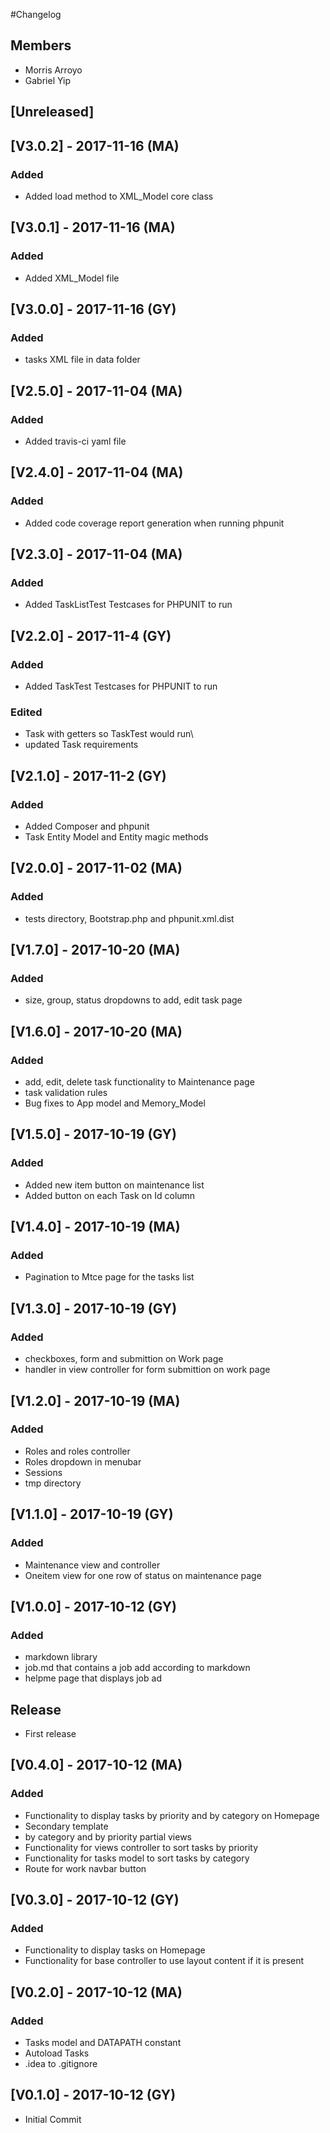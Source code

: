 #Changelog

## Members
- Morris Arroyo
- Gabriel Yip

## [Unreleased]
## [V3.0.2] - 2017-11-16 (MA)
### Added
- Added load method to XML_Model core class

## [V3.0.1] - 2017-11-16 (MA)
### Added
- Added XML_Model file

## [V3.0.0] - 2017-11-16 (GY)
### Added
- tasks XML file in data folder

## [V2.5.0] - 2017-11-04 (MA)
### Added
- Added travis-ci yaml file

## [V2.4.0] - 2017-11-04 (MA)
### Added
- Added code coverage report generation when running phpunit

## [V2.3.0] - 2017-11-04 (MA)
### Added
- Added TaskListTest Testcases for PHPUNIT to run

## [V2.2.0] - 2017-11-4 (GY)
### Added
- Added TaskTest Testcases for PHPUNIT to run
### Edited
- Task with getters so TaskTest would run\
- updated Task requirements

## [V2.1.0] - 2017-11-2 (GY)
### Added
- Added Composer and phpunit
- Task Entity Model and Entity magic methods 

## [V2.0.0] - 2017-11-02 (MA)
### Added
- tests directory, Bootstrap.php and phpunit.xml.dist  

## [V1.7.0] - 2017-10-20 (MA)
### Added
- size, group, status dropdowns to add, edit task page 

## [V1.6.0] - 2017-10-20 (MA)
### Added
- add, edit, delete task functionality to Maintenance page
- task validation rules
- Bug fixes to App model and Memory_Model

## [V1.5.0] - 2017-10-19 (GY)
### Added
- Added new item button on maintenance list
- Added button on each Task on Id column

## [V1.4.0] - 2017-10-19 (MA)
### Added
- Pagination to Mtce page for the tasks list 

## [V1.3.0] - 2017-10-19 (GY)
### Added
- checkboxes, form and submittion on Work page
- handler in view controller for form submittion on work page

## [V1.2.0] - 2017-10-19 (MA)
### Added
- Roles and roles controller
- Roles dropdown in menubar
- Sessions
- tmp directory

## [V1.1.0] - 2017-10-19 (GY)
### Added
- Maintenance view and controller
- Oneitem view for one row of status on maintenance page


## [V1.0.0] - 2017-10-12 (GY)
### Added
- markdown library
- job.md that contains a job add according to markdown
- helpme page that displays job ad 
## Release
- First release

## [V0.4.0] - 2017-10-12 (MA)
### Added
- Functionality to display tasks by priority and by category on Homepage
- Secondary template 
- by category and by priority partial views
- Functionality for views controller to sort tasks by priority
- Functionality for tasks model to sort tasks by category
- Route for work navbar button


## [V0.3.0] - 2017-10-12 (GY)
### Added
- Functionality to display tasks on Homepage
- Functionality for base controller to use layout content if it is present

## [V0.2.0] - 2017-10-12 (MA)
### Added
- Tasks model and DATAPATH constant
- Autoload Tasks
- .idea to .gitignore

## [V0.1.0] - 2017-10-12 (GY)
- Initial Commit
